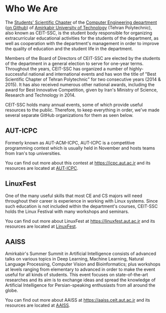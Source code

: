 # Who We Are

The [Students' Scientific Chapter](http://ceit-ssc.ir) of the [Computer Engineering department](https://ce.aut.ac.ir) ([on Github](https://github.com/aut-ce)) of [Amirkabir University of Technology](https://aut.ac.ir) (Tehran Polytechnic), also known as CEIT-SSC, is the student body responsible for organizing extracurricular educational activities for the students of the department, as well as cooperation with the department's management in order to improve the quality of education and the student life in the department.

Members of the Board of Directors of CEIT-SSC are elected by the students of the department in a general election to serve for one-year terms. Throughout the years, CEIT-SSC has organized a number of highly-successful national and international events and has won the title of "Best Scientific Chapter of Tehran Polytechnic" for two consecutive years (2014 & 2015). It has also received numerous other national awards, including the award for Best Innovative Competition, given by Iran's Ministry of Science, Research and Technology in 2014.

CEIT-SSC holds many annual events, some of which provide useful resources to the public. Therefore, to keep everything in order, we've made several separate GitHub organizations for them as seen below.


## AUT-ICPC
Formerly known as AUT-ACM-ICPC, AUT-ICPC is a competitive programming contest which is usually held in November and hosts teams from Iran's top universities. 

You can find out more about this contest at https://icpc.aut.ac.ir and its resources are located at [AUT-ICPC](https://github.com/aut-icpc).


## LinuxFest
One of the many useful skills that most CE and CS majors will need throughout their career is experience in working with Linux systems. Since such education is not included within the department's courses, CEIT-SSC holds the Linux Festival with many workshops and seminars. 

You can find out more about LinuxFest at https://linuxfest.aut.ac.ir and its resources are located at [LinuxFest](https://github.com/linuxfestival).


## AAISS
Amirkabir's Summer Summit in Artificial Intelligence consists of advanced talks on various topics in Deep Learning, Machine Learning, Natural Language Processing, Computer Vision and Bioinformatics; plus workshops at levels ranging from elementary to advanced in order to make the event useful for all kinds of students. This event focuses on state-of-the-art researches and its aim is to exchange ideas and spread the knowledge of Artificial Intelligence for Persian-speaking enthusiasts from all around the globe. 

You can find out more about AAISS at https://aaiss.ceit.aut.ac.ir and its resources are located at [AAISS](https://github.com/AAISS).
